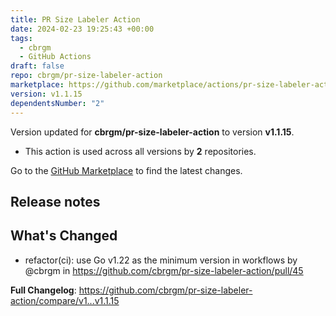 ```yaml
---
title: PR Size Labeler Action
date: 2024-02-23 19:25:43 +00:00
tags:
  - cbrgm
  - GitHub Actions
draft: false
repo: cbrgm/pr-size-labeler-action
marketplace: https://github.com/marketplace/actions/pr-size-labeler-action
version: v1.1.15
dependentsNumber: "2"
---
```



Version updated for **cbrgm/pr-size-labeler-action** to version **v1.1.15**.
- This action is used across all versions by **2** repositories.

Go to the [GitHub Marketplace](https://github.com/marketplace/actions/pr-size-labeler-action) to find the latest changes.

## Release notes

## What's Changed
* refactor(ci): use Go v1.22 as the minimum version in workflows by @cbrgm in https://github.com/cbrgm/pr-size-labeler-action/pull/45


**Full Changelog**: https://github.com/cbrgm/pr-size-labeler-action/compare/v1...v1.1.15
